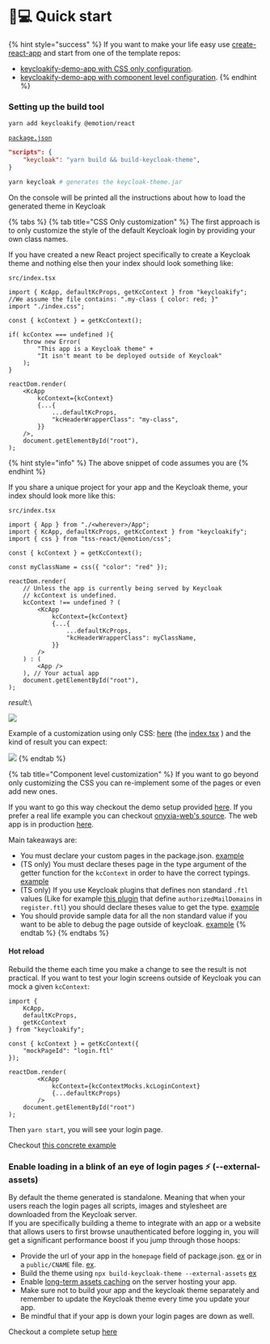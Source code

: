 # 👨💻 Quick start

{% hint style="success" %}
If you want to make your life easy use [create-react-app](https://create-react-app.dev) and start from one of the template repos:

* [keycloakify-demo-app with CSS only configuration](https://github.com/garronej/keycloakify-demo-app).
* [keycloakify-demo-app with component level configuration](https://github.com/garronej/keycloakify-demo-app/tree/look\_and\_feel).
{% endhint %}

### Setting up the build tool

```bash
yarn add keycloakify @emotion/react
```

[`package.json`](https://github.com/garronej/keycloakify-demo-app/blob/main/package.json)

```json
"scripts": {
    "keycloak": "yarn build && build-keycloak-theme",
}
```

```bash
yarn keycloak # generates the keycloak-theme.jar
```

On the console will be printed all the instructions about how to load the generated theme in Keycloak

{% tabs %}
{% tab title="CSS Only customization" %}
The first approach is to only customize the style of the default Keycloak login by providing your own class names.

If you have created a new React project specifically to create a Keycloak theme and nothing else then your index should look something like:

`src/index.tsx`

```tsx
import { KcApp, defaultKcProps, getKcContext } from "keycloakify";
//We assume the file contains: ".my-class { color: red; }"
import "./index.css";

const { kcContext } = getKcContext();

if( kcContex === undefined ){
    throw new Error(
        "This app is a Keycloak theme" +
        "It isn't meant to be deployed outside of Keycloak"
    );
}

reactDom.render(
    <KcApp
        kcContext={kcContext}
        {...{
            ...defaultKcProps,
            "kcHeaderWrapperClass": "my-class",
        }}
    />,
    document.getElementById("root"),
);
```

{% hint style="info" %}
The above snippet of code assumes you are&#x20;
{% endhint %}

If you share a unique project for your app and the Keycloak theme, your index should look more like this:

`src/index.tsx`

```tsx
import { App } from "./<wherever>/App";
import { KcApp, defaultKcProps, getKcContext } from "keycloakify";
import { css } from "tss-react/@emotion/css";

const { kcContext } = getKcContext();

const myClassName = css({ "color": "red" });

reactDom.render(
    // Unless the app is currently being served by Keycloak
    // kcContext is undefined.
    kcContext !== undefined ? (
        <KcApp
            kcContext={kcContext}
            {...{
                ...defaultKcProps,
                "kcHeaderWrapperClass": myClassName,
            }}
        />
    ) : (
        <App />
    ), // Your actual app
    document.getElementById("root"),
);
```

_result:_\


![](https://user-images.githubusercontent.com/6702424/114326299-6892fc00-9b34-11eb-8d75-85696e55458f.png)

Example of a customization using only CSS: [here](https://github.com/InseeFrLab/onyxia-web/blob/012639d62327a9a56be80c46e32c32c9497b82db/src/app/components/KcApp.tsx) (the [index.tsx](https://github.com/InseeFrLab/onyxia-web/blob/012639d62327a9a56be80c46e32c32c9497b82db/src/app/index.tsx#L89-L94) ) and the kind of result you can expect:

![](https://github.com/InseeFrLab/keycloakify/releases/download/v0.3.8/keycloakify\_after.gif)
{% endtab %}

{% tab title="Component level customization" %}
If you want to go beyond only customizing the CSS you can re-implement some of the pages or even add new ones.

If you want to go this way checkout the demo setup provided [here](https://github.com/garronej/keycloakify-demo-app/tree/look\_and\_feel). If you prefer a real life example you can checkout [onyxia-web's source](https://github.com/InseeFrLab/onyxia-web/tree/main/src/ui/components/KcApp). The web app is in production [here](https://datalab.sspcloud.fr).

Main takeaways are:

* You must declare your custom pages in the package.json. [example](https://github.com/garronej/keycloakify-demo-app/blob/4eb2a9f63e9823e653b2d439495bda55e5ecc134/package.json#L17-L22)
* (TS only) You must declare theses page in the type argument of the getter function for the `kcContext` in order to have the correct typings. [example](https://github.com/garronej/keycloakify-demo-app/blob/4eb2a9f63e9823e653b2d439495bda55e5ecc134/src/KcApp/kcContext.ts#L16-L21)
* (TS only) If you use Keycloak plugins that defines non standard `.ftl` values (Like for example [this plugin](https://github.com/micedre/keycloak-mail-whitelisting) that define `authorizedMailDomains` in `register.ftl`) you should declare theses value to get the type. [example](https://github.com/garronej/keycloakify-demo-app/blob/4eb2a9f63e9823e653b2d439495bda55e5ecc134/src/KcApp/kcContext.ts#L6-L13)
* You should provide sample data for all the non standard value if you want to be able to debug the page outside of keycloak. [example](https://github.com/garronej/keycloakify-demo-app/blob/4eb2a9f63e9823e653b2d439495bda55e5ecc134/src/KcApp/kcContext.ts#L28-L43)
{% endtab %}
{% endtabs %}

####

#### Hot reload

Rebuild the theme each time you make a change to see the result is not practical. If you want to test your login screens outside of Keycloak you can mock a given `kcContext`:

```tsx
import {
    KcApp,
    defaultKcProps,
    getKcContext
} from "keycloakify";

const { kcContext } = getKcContext({
    "mockPageId": "login.ftl"
});

reactDom.render(
        <KcApp
            kcContext={kcContextMocks.kcLoginContext}
            {...defaultKcProps}
        />
    document.getElementById("root")
);
```

Then `yarn start`, you will see your login page.

Checkout [this concrete example](https://github.com/garronej/keycloakify-demo-app/blob/main/src/index.tsx)

### Enable loading in a blink of an eye of login pages ⚡ (--external-assets)

By default the theme generated is standalone. Meaning that when your users reach the login pages all scripts, images and stylesheet are downloaded from the Keycloak server.\
If you are specifically building a theme to integrate with an app or a website that allows users to first browse unauthenticated before logging in, you will get a significant performance boost if you jump through those hoops:

* Provide the url of your app in the `homepage` field of package.json. [ex](https://github.com/garronej/keycloakify-demo-app/blob/7847cc70ef374ab26a6cc7953461cf25603e9a6d/package.json#L2) or in a `public/CNAME` file. [ex](https://github.com/garronej/keycloakify-demo-app/blob/main/public/CNAME).
* Build the theme using `npx build-keycloak-theme --external-assets` [ex](https://github.com/garronej/keycloakify-demo-app/blob/7847cc70ef374ab26a6cc7953461cf25603e9a6d/.github/workflows/ci.yaml#L21)
* Enable [long-term assets caching](https://create-react-app.dev/docs/production-build/#static-file-caching) on the server hosting your app.
* Make sure not to build your app and the keycloak theme separately and remember to update the Keycloak theme every time you update your app.
* Be mindful that if your app is down your login pages are down as well.

Checkout a complete setup [here](https://github.com/garronej/keycloakify-demo-app#about-keycloakify)
